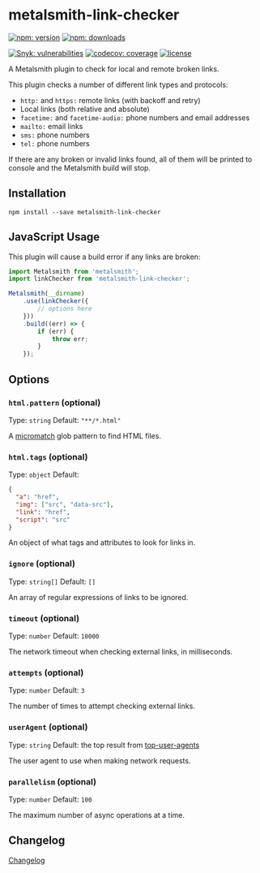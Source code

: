 # metalsmith-link-checker

[![npm: version](https://img.shields.io/npm/v/metalsmith-link-checker?color=%23cc3534&label=version&logo=npm&logoColor=white)](https://www.npmjs.com/package/metalsmith-link-checker)
[![npm: downloads](https://img.shields.io/npm/dw/metalsmith-link-checker?color=%23cc3534&logo=npm&logoColor=white)](https://www.npmjs.com/package/metalsmith-link-checker)

[![Snyk: vulnerabilities](https://snyk.io/test/npm/metalsmith-link-checker/badge.svg)](https://snyk.io/test/npm/metalsmith-link-checker)
[![codecov: coverage](https://img.shields.io/codecov/c/github/emmercm/metalsmith-plugins?flag=metalsmith-link-checker&logo=codecov&logoColor=white)](https://codecov.io/gh/emmercm/metalsmith-link-checker)
[![license](https://img.shields.io/github/license/emmercm/metalsmith-plugins?color=blue)](https://github.com/emmercm/metalsmith-plugins/blob/main/LICENSE)

A Metalsmith plugin to check for local and remote broken links.

This plugin checks a number of different link types and protocols:

- `http:` and `https:` remote links (with backoff and retry)
- Local links (both relative and absolute)
- `facetime:` and `facetime-audio:` phone numbers and email addresses
- `mailto:` email links
- `sms:` phone numbers
- `tel:` phone numbers

If there are any broken or invalid links found, all of them will be printed to console and the Metalsmith build will stop.

## Installation

```shell
npm install --save metalsmith-link-checker
```

## JavaScript Usage

This plugin will cause a build error if any links are broken:

```javascript
import Metalsmith from 'metalsmith';
import linkChecker from 'metalsmith-link-checker';

Metalsmith(__dirname)
    .use(linkChecker({
        // options here
    }))
    .build((err) => {
        if (err) {
            throw err;
        }
    });
```

## Options

### `html.pattern` (optional)

Type: `string` Default: `"**/*.html"`

A [micromatch](https://www.npmjs.com/package/micromatch) glob pattern to find HTML files.

### `html.tags` (optional)

Type: `object` Default:

```json
{
  "a": "href",
  "img": ["src", "data-src"],
  "link": "href",
  "script": "src"
}
```

An object of what tags and attributes to look for links in.

### `ignore` (optional)

Type: `string[]` Default: `[]`

An array of regular expressions of links to be ignored.

### `timeout` (optional)

Type: `number` Default: `10000`

The network timeout when checking external links, in milliseconds.

### `attempts` (optional)

Type: `number` Default: `3`

The number of times to attempt checking external links.

### `userAgent` (optional)

Type: `string` Default: the top result from [top-user-agents](https://www.npmjs.com/package/top-user-agents)

The user agent to use when making network requests.

### `parallelism` (optional)

Type: `number` Default: `100`

The maximum number of async operations at a time.

## Changelog

[Changelog](./CHANGELOG.md)
